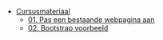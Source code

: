 - [Cursusmateriaal](/cursus/)
  - [01. Pas een bestaande webpagina aan](cursus/01-bestaande-pagina.md)
  - [02. Bootstrap voorbeeld](cursus/02-bootstrap-voorbeeld.md)
  
